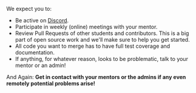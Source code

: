 We expect you to:

* Be active on [Discord](https://discord.gg/BGPEeSA).
* Participate in weekly (online) meetings with your mentor.
* Review Pull Requests of other students and contributors. This is a big part of open
source work and we'll make sure to help you get started.
* All code you want to merge has to have full test coverage and documentation.
* If anything, for whatever reason, looks
to be problematic, talk to your mentor or an admin!

And Again:
__Get in contact with your mentors or the admins if any even remotely
potential problems arise!__
